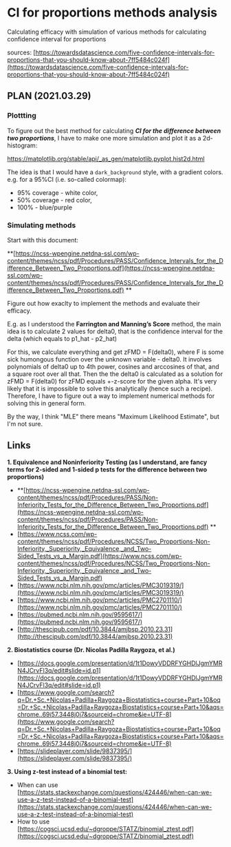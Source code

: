 # CI for proportions methods analysis
Calculating efficacy with simulation of various methods for calculating confidence interval for proportions

sources:
[https://towardsdatascience.com/five-confidence-intervals-for-proportions-that-you-should-know-about-7ff5484c024f](https://towardsdatascience.com/five-confidence-intervals-for-proportions-that-you-should-know-about-7ff5484c024f)


## PLAN (2021.03.29)

### Plottting

To figure out the best method for calculating _**CI for the difference between two proportions**_, I have to make one more simulation and plot it as a 2d-histogram:

https://matplotlib.org/stable/api/_as_gen/matplotlib.pyplot.hist2d.html

The idea is that I would have a `dark_background` style, with a gradient colors. e.g. for a 95%CI (i.e. so-called colormap):
 - 95% coverage - white color,
 - 50% coverage - red color,
 - 100% - blue/purple


### Simulating methods

Start with this document:

**[https://ncss-wpengine.netdna-ssl.com/wp-content/themes/ncss/pdf/Procedures/PASS/Confidence_Intervals_for_the_Difference_Between_Two_Proportions.pdf](https://ncss-wpengine.netdna-ssl.com/wp-content/themes/ncss/pdf/Procedures/PASS/Confidence_Intervals_for_the_Difference_Between_Two_Proportions.pdf) **

Figure out how exaclty to implement the methods and evaluate their efficacy.

E.g. as I understood  the **Farrington and Manning’s Score** method, the main idea is to calculate 2 values for delta0, that is the confidence interval for the delta (which equals to p1_hat - p2_hat)

For this, we calculate everything and get zFMD = F(delta0), where F is some sick humongous function over the unknown variable - delta0. It involves polynomials of delta0 up to 4th power, cosines and arccosines of that, and a square root over all that. Then the the delta0 is calculated as a solution for zFMD = F(delta0) for zFMD equals +-z-score for the given alpha. It's very likely that it is impossible to solve this analytically (hence such a recipe). Therefore, I have to figure out a way to implement numerical methods for solving this in general form.

By the way, I think "MLE" there means "Maximum Likelihood Estimate", but I'm not sure.

## Links
**1. Equivalence and Noninferiority Testing (as I understand, are fancy terms for 2-sided and 1-sided p tests for the difference between two proportions)**
 - **[https://ncss-wpengine.netdna-ssl.com/wp-content/themes/ncss/pdf/Procedures/PASS/Non-Inferiority_Tests_for_the_Difference_Between_Two_Proportions.pdf](https://ncss-wpengine.netdna-ssl.com/wp-content/themes/ncss/pdf/Procedures/PASS/Non-Inferiority_Tests_for_the_Difference_Between_Two_Proportions.pdf) **
 - [https://www.ncss.com/wp-content/themes/ncss/pdf/Procedures/NCSS/Two_Proportions-Non-Inferiority,_Superiority,_Equivalence,_and_Two-Sided_Tests_vs_a_Margin.pdf](https://www.ncss.com/wp-content/themes/ncss/pdf/Procedures/NCSS/Two_Proportions-Non-Inferiority,_Superiority,_Equivalence,_and_Two-Sided_Tests_vs_a_Margin.pdf) 
 - [https://www.ncbi.nlm.nih.gov/pmc/articles/PMC3019319/](https://www.ncbi.nlm.nih.gov/pmc/articles/PMC3019319/)
 - [https://www.ncbi.nlm.nih.gov/pmc/articles/PMC2701110/](https://www.ncbi.nlm.nih.gov/pmc/articles/PMC2701110/)
 - [https://pubmed.ncbi.nlm.nih.gov/9595617/](https://pubmed.ncbi.nlm.nih.gov/9595617/)
 - [http://thescipub.com/pdf/10.3844/amjbsp.2010.23.31](http://thescipub.com/pdf/10.3844/amjbsp.2010.23.31) 

**2. Biostatistics course (Dr. Nicolas Padilla Raygoza, et al.)**
 - [https://docs.google.com/presentation/d/1t1DowyVDDRFYGHDlJgmYMRN4JCrvFl3q/edit#slide=id.p1](https://docs.google.com/presentation/d/1t1DowyVDDRFYGHDlJgmYMRN4JCrvFl3q/edit#slide=id.p1) 
 - [https://www.google.com/search?q=Dr.+Sc.+Nicolas+Padilla+Raygoza+Biostatistics+course+Part+10&oq=Dr.+Sc.+Nicolas+Padilla+Raygoza+Biostatistics+course+Part+10&aqs=chrome..69i57.3448j0j7&sourceid=chrome&ie=UTF-8](https://www.google.com/search?q=Dr.+Sc.+Nicolas+Padilla+Raygoza+Biostatistics+course+Part+10&oq=Dr.+Sc.+Nicolas+Padilla+Raygoza+Biostatistics+course+Part+10&aqs=chrome..69i57.3448j0j7&sourceid=chrome&ie=UTF-8) 
 - [https://slideplayer.com/slide/9837395/](https://slideplayer.com/slide/9837395/)

**3. Using z-test instead of a binomial test:**
 - When can use [https://stats.stackexchange.com/questions/424446/when-can-we-use-a-z-test-instead-of-a-binomial-test](https://stats.stackexchange.com/questions/424446/when-can-we-use-a-z-test-instead-of-a-binomial-test) 
 - How to use [https://cogsci.ucsd.edu/~dgroppe/STATZ/binomial_ztest.pdf](https://cogsci.ucsd.edu/~dgroppe/STATZ/binomial_ztest.pdf) 

